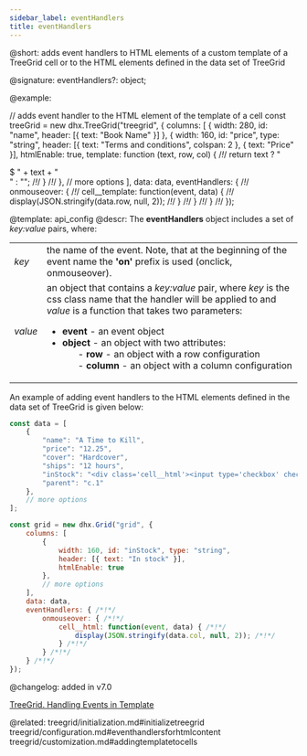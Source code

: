 ```yaml
---
sidebar_label: eventHandlers
title: eventHandlers
---          
```


@short: adds event handlers to HTML elements of a custom template of a TreeGrid cell or to the HTML elements defined in the data set of TreeGrid

@signature: eventHandlers?: object;

@example: 

// adds event handler to the HTML element of the template of a cell
const treeGrid = new dhx.TreeGrid("treegrid", {
	columns: [
		{ width: 280, id: "name", header: [{ text: "Book Name" }] },
		{
			width: 160, id: "price", type: "string", 
            header: [{ text: "Terms and conditions", colspan: 2 }, { text: "Price" }],
			htmlEnable: true,
			template: function (text, row, col) { /*!*/
				return text ? "<div class='cell__template'>$ " + text + "</div>" : ""; /*!*/
			} /*!*/
		},
		// more options
	],
	data: data,
	eventHandlers: { /*!*/
		onmouseover: { /*!*/
			cell__template: function(event, data) { /*!*/
				display(JSON.stringify(data.row, null, 2)); /*!*/
			} /*!*/
		} /*!*/
	} /*!*/
});


@template:	api_config
@descr: 
The **eventHandlers** object includes a set of *key:value* pairs, where:

<table class="webixdoc_links">
	<tbody>
        <tr>
			<td class="webixdoc_links0"><i>key</i></td>
			<td> the name of the event. Note, that at the beginning of the event name the <b>'on'</b> prefix is used (onclick, onmouseover).</td>
		</tr>
        <tr>
			<td class="webixdoc_links0"><i>value</i></td>
			<td>an object that contains a <i>key:value</i> pair, where <i>key</i> is the css class name that the handler will be applied to and <i>value</i> is a function that takes two parameters:
            <ul>
                <li><b>event</b> - an event object</li>
                <li><b>object</b> - an object with two attributes:
                <ol>- <b>row</b> - an object with a row configuration</ol>
                <ol>- <b>column</b> - an object with a column configuration</ol></li>
            </ul></td>
		</tr>
    </tbody>
</table>


An example of adding event handlers to the HTML elements defined in the data set of TreeGrid is given below:

~~~js
const data = [
	{
		"name": "A Time to Kill",
		"price": "12.25",
		"cover": "Hardcover",
		"ships": "12 hours",
		"inStock": "<div class='cell__html'><input type='checkbox' checked />80</div>", /*!*/
		"parent": "c.1"
	},
    // more options
];

const grid = new dhx.Grid("grid", {
	columns: [
        { 
            width: 160, id: "inStock", type: "string", 
            header: [{ text: "In stock" }], 
            htmlEnable: true 
        }, 
        // more options
    ],
	data: data,
    eventHandlers: { /*!*/
		onmouseover: { /*!*/
			cell__html: function(event, data) { /*!*/
				display(JSON.stringify(data.col, null, 2)); /*!*/
			} /*!*/
		} /*!*/
	} /*!*/
});
~~~

@changelog: added in v7.0

[TreeGrid. Handling Events in Template](https://snippet.dhtmlx.com/la7u1xqy)


@related: treegrid/initialization.md#initializetreegrid
treegrid/configuration.md#eventhandlersforhtmlcontent
treegrid/customization.md#addingtemplatetocells
